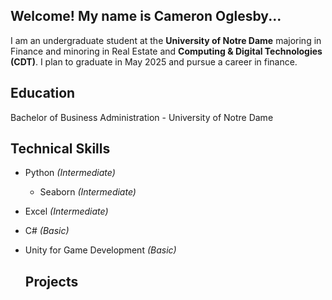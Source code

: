 ## Welcome! My name is Cameron Oglesby...

I am an undergraduate student at the **University of Notre Dame** majoring in Finance and minoring in Real Estate and 
**Computing & Digital Technologies (CDT)**. I plan to graduate in May 2025 and pursue a career in finance. 

## Education

Bachelor of Business Administration - University of Notre Dame

## Technical Skills

- Python *(Intermediate)*
    - Seaborn *(Intermediate)*
- Excel *(Intermediate)*
- C# *(Basic)*
- Unity for Game Development *(Basic)*

  ## Projects



